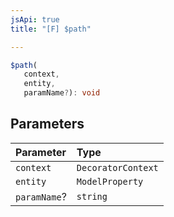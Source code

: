 ```yaml
---
jsApi: true
title: "[F] $path"

---
```

```ts
$path(
   context, 
   entity, 
   paramName?): void
```

## Parameters

| Parameter | Type |
| :------ | :------ |
| `context` | `DecoratorContext` |
| `entity` | `ModelProperty` |
| `paramName`? | `string` |
